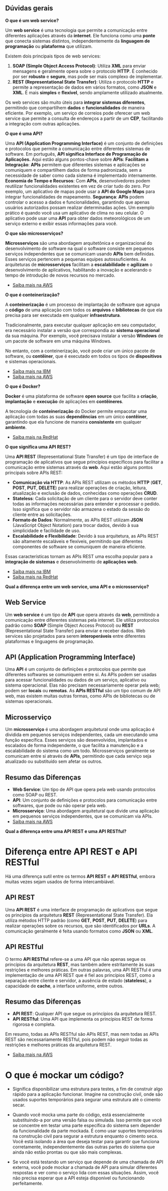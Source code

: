 ## Dúvidas gerais

**O que é um web service?**

Um **web service** é uma tecnologia que permite a comunicação entre diferentes aplicações através da **internet**. Ele funciona como uma **ponte** que conecta sistemas distintos, independentemente da **linguagem de programação** ou **plataforma** que utilizam.

Existem dois principais tipos de web services:
1. **SOAP (Simple Object Access Protocol)**: Utiliza **XML** para enviar mensagens e geralmente opera sobre o protocolo **HTTP**. É conhecido por ser **robusto** e **seguro**, mas pode ser mais complexo de implementar.
2. **REST (Representational State Transfer)**: Utiliza o protocolo **HTTP** e permite a representação de dados em vários formatos, como **JSON** e **XML**. É mais **simples** e **flexível**, sendo amplamente utilizado atualmente.

Os web services são muito úteis para **integrar sistemas diferentes**, permitindo que compartilhem **dados** e **funcionalidades** de maneira eficiente. Por exemplo, um serviço de correios pode oferecer um web service que permite a consulta de endereços a partir de um **CEP**, facilitando a integração com outras aplicações.

**O que é uma API?**

Uma **API (Application Programming Interface)** é um conjunto de definições e protocolos que permite a comunicação entre diferentes sistemas de software. 
    Em português, **API significa Interface de Programação de Aplicações.**
    Aqui estão alguns pontos-chave sobre **APIs**:
    **Facilitam a Integração**: **APIs** permitem que diferentes sistemas e aplicações se comuniquem e compartilhem dados de forma padronizada, sem a necessidade de saber como cada sistema é implementado internamente.
    **Economia de Tempo e Recursos**: Com **APIs**, desenvolvedores podem reutilizar funcionalidades existentes em vez de criar tudo do zero. 
    Por exemplo, um aplicativo de mapas pode usar a **API do Google Maps** para integrar funcionalidades de mapeamento.
    **Segurança**: **APIs** podem controlar o acesso a dados e funcionalidades, garantindo que apenas usuários autorizados possam realizar determinadas ações.
    Um exemplo prático é quando você usa um aplicativo de clima no seu celular. 
    O aplicativo pode usar uma **API** para obter dados meteorológicos de um serviço externo e exibir essas informações para você.

**O que são microsserviços?**

**Microsserviços** são uma abordagem arquitetônica e organizacional do desenvolvimento de software na qual o software consiste em pequenos serviços independentes que se comunicam usando **APIs** bem definidas. 
Esses serviços pertencem a pequenas equipes autossuficientes.
As arquiteturas de **microsserviços** facilitam a **escalabilidade** e **agilizam** o desenvolvimento de aplicativos, habilitando a inovação e acelerando o tempo de introdução de novos recursos no mercado.
- [Saiba mais na AWS](https://aws.amazon.com/pt/microservices/)

**O que é conteinerização?**

A **conteinerização** é um processo de implantação de software que agrupa o **código** de uma aplicação com todos os **arquivos** e **bibliotecas** de que ela precisa para ser executada em qualquer **infraestrutura**. 

Tradicionalmente, para executar qualquer aplicação em seu computador, era necessário instalar a versão que correspondia ao **sistema operacional** da sua máquina. Por exemplo, você precisava instalar a versão **Windows** de um pacote de software em uma máquina Windows. 

No entanto, com a conteinerização, você pode criar um único pacote de software, ou **contêiner**, que é executado em todos os tipos de **dispositivos** e sistemas operacionais. 
- [Saiba mais na IBM](https://www.ibm.com/br-pt/topics/containerization)
- [Saiba mais na AWS](https://www.ibm.com/br-pt/topics/containerization)

**O que é Docker?**

**Docker** é uma plataforma de software **open source** que facilita a **criação**, **implantação** e **execução** de aplicações em **contêineres**. 

A tecnologia de **conteinerização** do Docker permite empacotar uma aplicação com todas as suas **dependências** em um único **contêiner**, garantindo que ela funcione de maneira **consistente** em qualquer **ambiente**.
- [Saiba mais na RedHat](https://www.redhat.com/pt-br/topics/containers/what-is-docker)

**O que significa uma API REST?**

Uma **API REST** (Representational State Transfer) é um tipo de interface de programação de aplicativos que segue princípios específicos para facilitar a comunicação entre sistemas através da **web**. Aqui estão alguns pontos principais sobre APIs REST:

- **Comunicação via HTTP**: As APIs REST utilizam os métodos **HTTP** (**GET**, **POST**, **PUT**, **DELETE**) para realizar operações de criação, leitura, atualização e exclusão de dados, conhecidas como operações **CRUD**.
- **Stateless**: Cada solicitação de um cliente para o servidor deve conter todas as informações necessárias para entender e processar o pedido. Isso significa que o servidor não armazena o estado da sessão do cliente entre as solicitações.
- **Formato de Dados**: Normalmente, as APIs REST utilizam **JSON** (JavaScript Object Notation) para trocar dados, devido à sua simplicidade e facilidade de uso.
- **Escalabilidade e Flexibilidade**: Devido à sua arquitetura, as APIs REST são altamente escaláveis e flexíveis, permitindo que diferentes componentes de software se comuniquem de maneira eficiente.

Essas características tornam as APIs REST uma escolha popular para a **integração de sistemas** e desenvolvimento de **aplicações web**.
- [Saiba mais na IBM](https://www.ibm.com/br-pt/topics/rest-apis) 
- [Saiba mais na RedHat](https://www.redhat.com/pt-br/topics/api/what-is-a-rest-api)

**Qual a diferença entre um web service, uma API e o microsserviço?**

## Web Service

Um **web service** é um tipo de **API** que opera através da **web**, permitindo a comunicação entre diferentes sistemas pela internet. Ele utiliza protocolos padrão como **SOAP** (Simple Object Access Protocol) ou **REST** (Representational State Transfer) para enviar e receber dados. 
Web services são projetados para serem **interoperáveis** entre diferentes plataformas e linguagens de programação.

## API (Application Programming Interface)

Uma **API** é um conjunto de definições e protocolos que permite que diferentes softwares se comuniquem entre si. As APIs podem ser usadas para acessar funcionalidades ou dados de um serviço, aplicativo ou sistema operacional. 
Elas não precisam necessariamente operar pela web; podem ser **locais** ou **remotas**. 
As **APIs RESTful** são um tipo comum de API web, mas existem muitas outras formas, como APIs de bibliotecas ou de sistemas operacionais.

## Microsserviço

Um **microsserviço** é uma abordagem arquitetural onde uma aplicação é dividida em pequenos serviços independentes, cada um executando uma função específica. 
Esses serviços são desenvolvidos, implantados e escalados de forma independente, o que facilita a manutenção e a escalabilidade do sistema como um todo. 
Microsserviços geralmente se comunicam entre si através de **APIs**, permitindo que cada serviço seja atualizado ou substituído sem afetar os outros.

## Resumo das Diferenças

- **Web Service**: Um tipo de API que opera pela web usando protocolos como SOAP ou REST.
- **API**: Um conjunto de definições e protocolos para comunicação entre softwares, que pode ou não operar pela web.
- **Microsserviço**: Uma abordagem arquitetural que divide uma aplicação em pequenos serviços independentes, que se comunicam via APIs.
- [Saiba mais na AWS](https://aws.amazon.com/pt/compare/the-difference-between-microservices-and-apis/)

**Qual a diferença entre uma API REST e uma API RESTful?**

# Diferença entre API REST e API RESTful

Há uma diferença sutil entre os termos **API REST** e **API RESTful**, embora muitas vezes sejam usados de forma intercambiável.

## API REST

Uma **API REST** é uma interface de programação de aplicativos que segue os princípios da arquitetura **REST** (Representational State Transfer). Ela utiliza métodos HTTP padrão (como **GET**, **POST**, **PUT**, **DELETE**) para realizar operações sobre os recursos, que são identificados por **URLs**. 
A comunicação geralmente é feita usando formatos como **JSON** ou **XML**.

## API RESTful

O termo **API RESTful** refere-se a uma API que não apenas segue os princípios da arquitetura **REST**, mas também adere estritamente às suas restrições e melhores práticas. 
Em outras palavras, uma API RESTful é uma implementação de uma API REST que é fiel aos princípios REST, como a separação entre cliente e servidor, a ausência de estado (**stateless**), a capacidade de **cache**, a interface uniforme, entre outros.

## Resumo das Diferenças

- **API REST**: Qualquer API que segue os princípios da arquitetura REST.
- **API RESTful**: Uma API que implementa os princípios REST de forma rigorosa e completa.

Em resumo, todas as APIs RESTful são APIs REST, mas nem todas as APIs REST são necessariamente RESTful, pois podem não seguir todas as restrições e melhores práticas da arquitetura REST.
- [Saiba mais na AWS](https://aws.amazon.com/pt/what-is/restful-api/)

# O que é mockar um código?

- Significa disponibilizar uma estrutura para testes, a fim de construir algo rápido para a aplicação funcionar. Imagine na construção civil, onde são usados suportes temporários para segurar uma estrutura até o cimento secar.

- Quando você mocka uma parte do código, está essencialmente substituindo-a por uma versão falsa ou simulada. Isso permite que você se concentre em testar uma parte específica do sistema sem depender da funcionalidade da parte mockada. É como usar suportes temporários na construção civil para segurar a estrutura enquanto o cimento seca. Você está isolando a área que deseja testar para garantir que funciona corretamente, independentemente das outras partes do sistema que ainda não estão prontas ou que são mais complexas.

- Se você está testando um serviço que depende de uma chamada de API externa, você pode mockar a chamada de API para simular diferentes respostas e ver como o serviço lida com essas situações. Assim, você não precisa esperar que a API esteja disponível ou funcionando perfeitamente.
